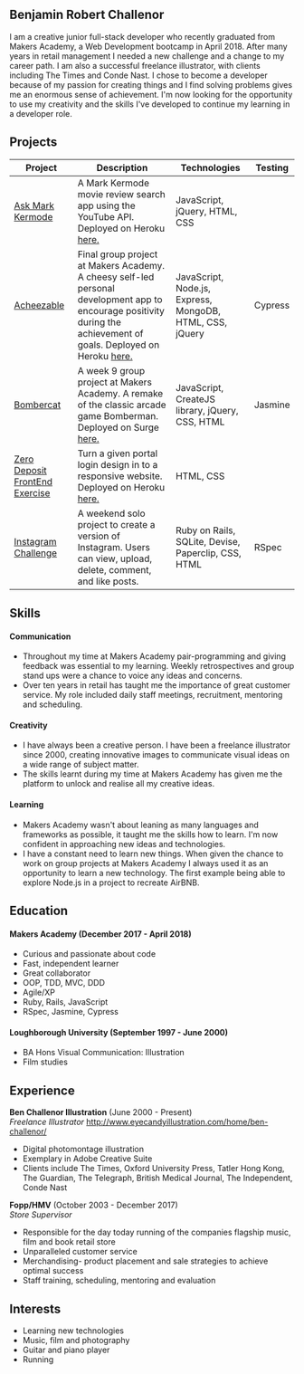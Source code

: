 ## Benjamin Robert Challenor

I am a creative junior full-stack developer who recently graduated from Makers Academy, a Web Development bootcamp in April 2018. After many years in retail management I needed a new challenge and a change to my career path. I am also a successful freelance illustrator, with clients including The Times and Conde Nast. I chose to become a developer because of my passion for creating things and I find solving problems gives me an enormous sense of achievement. I'm now looking for the opportunity to use my creativity and the skills I've developed to continue my learning in a developer role.


## Projects

| Project   | Description | Technologies | Testing |
|---        |---          |---           |---      |
|[Ask Mark Kermode](https://github.com/BenChallenor/Ask-Mark-Kermode)| A Mark Kermode movie review search app using the YouTube API. Deployed on Heroku <a href="https://askmarkkermodeapp.herokuapp.com">here.</a> | JavaScript, jQuery, HTML, CSS |
|[Acheezable](https://github.com/BenChallenor/acheezable)| Final group project at Makers Academy. A cheesy self-led personal development app to encourage positivity during the achievement of goals. Deployed on Heroku <a href="http://acheezable.herokuapp.com/">here.</a> | JavaScript, Node.js, Express, MongoDB, HTML, CSS, jQuery | Cypress |
|[Bombercat](https://github.com/BenChallenor/bombercat)| A week 9 group project at Makers Academy. A remake of the classic arcade game Bomberman. Deployed on Surge <a href="http://bombercat.surge.sh">here.</a>| JavaScript, CreateJS library, jQuery, CSS, HTML | Jasmine |
|[Zero Deposit FrontEnd Exercise](https://github.com/BenChallenor/frontend-exercise)| Turn a given portal login design in to a responsive website. Deployed on Heroku <a href="https://zero-deposit.herokuapp.com/">here.</a> | HTML, CSS |
|[Instagram Challenge](https://github.com/BenChallenor/instagram-challenge)| A weekend solo project to create a version of Instagram. Users can view, upload, delete, comment, and like posts. | Ruby on Rails, SQLite, Devise, Paperclip, CSS, HTML | RSpec |


## Skills

#### Communication

* Throughout my time at Makers Academy pair-programming and giving feedback was essential to my learning. Weekly retrospectives and group stand ups were a chance to voice any ideas and concerns.
* Over ten years in retail has taught me the importance of great customer service. My role included daily staff meetings, recruitment, mentoring and scheduling.

#### Creativity

* I have always been a creative person. I have been a freelance illustrator since 2000, creating innovative images to communicate visual ideas on a wide range of subject matter.
* The skills learnt during my time at Makers Academy has given me the platform to unlock and realise all my creative ideas.

#### Learning

* Makers Academy wasn't about leaning as many languages and frameworks as possible, it taught me the skills how to learn. I'm now confident in approaching new ideas and technologies.
* I have a constant need to learn new things. When given the chance to work on group projects at Makers Academy I always used it as an opportunity to learn a new technology. The first example being able to explore Node.js in a project to recreate AirBNB.


## Education

#### Makers Academy (December 2017 - April 2018)

* Curious and passionate about code
* Fast, independent learner
* Great collaborator
* OOP, TDD, MVC, DDD
* Agile/XP
* Ruby, Rails, JavaScript
* RSpec, Jasmine, Cypress

#### Loughborough University (September 1997 - June 2000)

* BA Hons Visual Communication: Illustration
* Film studies


## Experience

**Ben Challenor Illustration** (June 2000 - Present)    
*Freelance Illustrator*
http://www.eyecandyillustration.com/home/ben-challenor/
* Digital photomontage illustration
* Exemplary in Adobe Creative Suite
* Clients include The Times, Oxford University Press, Tatler Hong Kong, The Guardian, The Telegraph, British Medical Journal, The Independent, Conde Nast

**Fopp/HMV** (October 2003 - December 2017)   
*Store Supervisor*
* Responsible for the day today running of the companies flagship music, film and book retail store
* Unparalleled customer service
* Merchandising- product placement and sale strategies to achieve optimal success
* Staff training, scheduling, mentoring and evaluation


## Interests

* Learning new technologies
* Music, film and photography
* Guitar and piano player
* Running
